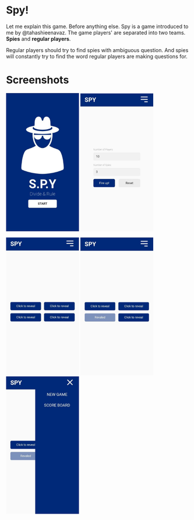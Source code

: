 # Spy!

Let me explain this game. Before anything else.
Spy is a game introduced to me by @tahashieenavaz.
The game players' are separated into two teams.
**Spies** and **regular players**.

Regular players should try to find spies with ambiguous question. And spies will constantly try to find the word regular players are making questions for.

# Screenshots

<p>
    <img src="https://raw.githubusercontent.com/tahashieenavaz/spy/main/screenshots/homepage.jpeg" alt="Homepage" width="200"/>
    <img src="https://raw.githubusercontent.com/tahashieenavaz/spy/main/screenshots/settings-page.jpeg" alt="Settings Page" width="200"/>
</p>

<img src="https://raw.githubusercontent.com/tahashieenavaz/spy/main/screenshots/cards.jpeg" alt="Cards Page" width="200"/>

<img src="https://raw.githubusercontent.com/tahashieenavaz/spy/main/screenshots/revealed-card.jpeg" alt="Revealed Card" width="200"/>

<img src="https://raw.githubusercontent.com/tahashieenavaz/spy/main/screenshots/sidebar.jpeg" alt="Sidebar" width="200"/>
